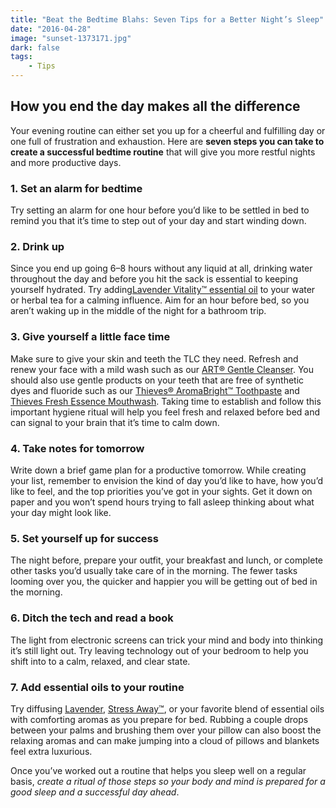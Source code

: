 ```yaml
---
title: "Beat the Bedtime Blahs: Seven Tips for a Better Night’s Sleep"
date: "2016-04-28"
image: "sunset-1373171.jpg"
dark: false
tags: 
    - Tips
---
```


## How you end the day makes all the difference

Your evening routine can either set you up for a cheerful and fulfilling day or
one full of frustration and exhaustion. Here are **seven steps you can take to
create a successful bedtime routine** that will give you more restful nights and
more productive days.

### 1. Set an alarm for bedtime

Try setting an alarm for one hour before you’d like to be settled in bed to
remind you that it’s time to step out of your day and start winding down.

### 2. Drink up

Since you end up going 6–8 hours without any liquid at all, drinking water
throughout the day and before you hit the sack is essential to keeping
yourself hydrated. Try adding[Lavender Vitality™ essential
oil](https://www.youngliving.com/en_US/products/lavender-vitality-5ml) to
your water or herbal tea for a calming influence. Aim for an hour before
bed, so you aren’t waking up in the middle of the night for a bathroom trip.

### 3. Give yourself a little face time

Make sure to give your skin and teeth the TLC they need. Refresh and renew
your face with a mild wash such as our [ART® Gentle
Cleanser](https://www.youngliving.com/en_US/products/art-gentle-cleanser-120ml).
You should also use gentle products on your teeth that are free of synthetic
dyes and fluoride such as our [Thieves® AromaBright™
Toothpaste](https://www.youngliving.com/en_US/products/thieves-aromabright-toothpaste)
and [Thieves Fresh Essence
Mouthwash](https://www.youngliving.com/en_US/products/thieves-fresh-essence-mouthwash).
Taking time to establish and follow this important hygiene ritual will help
you feel fresh and relaxed before bed and can signal to your brain that it’s
time to calm down.

### 4. Take notes for tomorrow

Write down a brief game plan for a productive tomorrow. While creating your
list, remember to envision the kind of day you’d like to have, how you’d
like to feel, and the top priorities you’ve got in your sights. Get it down
on paper and you won’t spend hours trying to fall asleep thinking about what
your day might look like.

### 5. Set yourself up for success

The night before, prepare your outfit, your breakfast and lunch, or complete
other tasks you’d usually take care of in the morning. The fewer tasks
looming over you, the quicker and happier you will be getting out of bed in
the morning.

### 6. Ditch the tech and read a book

The light from electronic screens can trick your mind and body into thinking
it’s still light out. Try leaving technology out of your bedroom to help you
shift into to a calm, relaxed, and clear state.

### 7. Add essential oils to your routine

Try diffusing
[Lavender](https://www.youngliving.com/en_US/products/lavender-essential-oil),
[Stress Away™](https://www.youngliving.com/en_US/products/stress-away-essential-oil),
or your favorite blend of essential oils with comforting aromas as you
prepare for bed. Rubbing a couple drops between your palms and brushing them
over your pillow can also boost the relaxing aromas and can make jumping
into a cloud of pillows and blankets feel extra luxurious.

Once you’ve worked out a routine that helps you sleep well on a regular basis,
_create a ritual of those steps so your body and mind is prepared for a good
sleep and a successful day ahead_.
